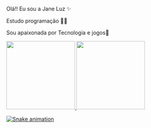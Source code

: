 Olá!! Eu sou a Jane Luz ✨

Estudo programação 👩‍💻

Sou apaixonada por Tecnologia e jogos💖

 <div>
   <a href="https://github.com/janeluz">
  <img height = "180em" src = "https://github-readme-stats.vercel.app/api?username=janeluz&show_icons=true&theme=dracula&include_all_commits=true&count_private=true" />
    <img height="180em" src="https://github-readme-stats.vercel.app/api/top-langs/?username=janeluz&layout=compact&langs_count=7&theme=dracula"/>
   </div>
    

 <div>

![Snake animation](https://github.com/janeluz/janeluz/blob/main/github-contribution-grid-snake.svg)

</div>
